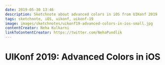 ```yaml
---
date: 2019-05-30 13:46
description: Sketchnote about advanced colors in iOS from UIKonf 2019
tags: sketchnote, iOS, uikonf, uikonf-19
image: images/sketchnotes/uikonf19-advanced-colors-in-ios-small.jpg
contentCreator: Neha Kulkarni
linkToContentCreator: https://twitter.com/NehaPundlik
---
```


# UIKonf 2019: Advanced Colors in iOS
